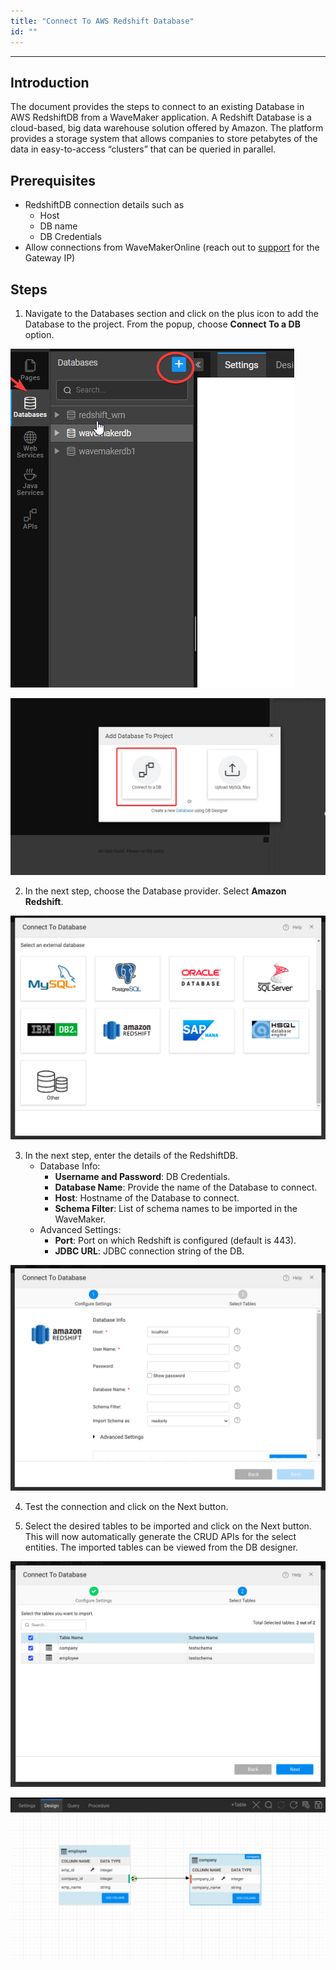 ```yaml
---
title: "Connect To AWS Redshift Database"
id: ""
---
```

---

## Introduction

The document provides the steps to connect to an existing Database in AWS RedshiftDB from a WaveMaker application. A Redshift Database is a cloud-based, big data warehouse solution offered by Amazon. The platform provides a storage system that allows companies to store petabytes of the data in easy-to-access “clusters” that can be queried in parallel.

## Prerequisites

- RedshiftDB connection details such as
  - Host
  - DB name
  - DB Credentials
- Allow connections from WaveMakerOnline (reach out to [support](mailto:support@wavemaker.com) for the Gateway IP)


## Steps

1. Navigate to the Databases section and click on the plus icon to add the Database to the project. From the popup, choose **Connect To a DB** option.


[![](/learn/assets/redshift-add-db.png)](/learn/assets/redshift-add-db.png)

[![](/learn/assets/redshift-connect-db.png)](/learn/assets/redshift-connect-db.png)

2. In the next step, choose the Database provider. Select **Amazon Redshift**.

[![](/learn/assets/Import-DB.png)](/learn/assets/Import-DB.png)

3. In the next step, enter the details of the RedshiftDB.
    - Database Info:
        - **Username and Password**: DB Credentials.
        - **Database Name**: Provide the name of the Database to connect.
        - **Host**: Hostname of the Database to connect.
        - **Schema Filter**: List of schema names to be imported in the WaveMaker.
    - Advanced Settings:
        - **Port**: Port on which Redshift is configured (default is 443).
        - **JDBC URL**: JDBC connection string of the DB.

[![](/learn/assets/redshift-provide-details.png)](/learn/assets/redshift-provide-details.png)

4. Test the connection and click on the Next button.

5. Select the desired tables to be imported and click on the Next button. This will now automatically generate the CRUD APIs for the select entities. The imported tables can be viewed from the DB designer.

[![](/learn/assets/redshift-select-tables.png)](/learn/assets/redshift-select-tables.png)

[![](/learn/assets/redshift-db-designer.png)](/learn/assets/redshift-db-designer.png)
